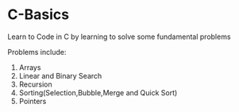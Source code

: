 # C-Basics
Learn to Code in C by learning to solve some fundamental problems

Problems include:
1. Arrays
2. Linear and Binary Search
3. Recursion
4. Sorting(Selection,Bubble,Merge and Quick Sort)
5. Pointers
